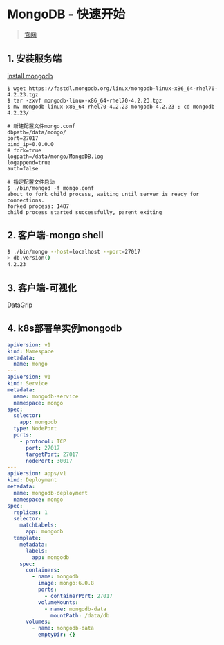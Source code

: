 # MongoDB - 快速开始

> [官网](https://www.mongodb.com/docs/)

## 1. 安装服务端

[install mongodb](https://www.mongodb.com/docs/v4.2/tutorial/install-mongodb-on-red-hat-tarball/)

```shell
$ wget https://fastdl.mongodb.org/linux/mongodb-linux-x86_64-rhel70-4.2.23.tgz
$ tar -zxvf mongodb-linux-x86_64-rhel70-4.2.23.tgz
$ mv mongodb-linux-x86_64-rhel70-4.2.23 mongodb-4.2.23 ; cd mongodb-4.2.23/

# 新建配置文件mongo.conf
dbpath=/data/mongo/
port=27017
bind_ip=0.0.0.0
# fork=true
logpath=/data/mongo/MongoDB.log
logappend=true
auth=false

# 指定配置文件启动
$ ./bin/mongod -f mongo.conf
about to fork child process, waiting until server is ready for connections.
forked process: 1487
child process started successfully, parent exiting
```

## 2. 客户端-mongo shell

```sh
$ ./bin/mongo --host=localhost --port=27017
> db.version()
4.2.23
```

## 3. 客户端-可视化

DataGrip

## 4. k8s部署单实例mongodb

```yaml
apiVersion: v1
kind: Namespace
metadata:
  name: mongo
---
apiVersion: v1
kind: Service
metadata:
  name: mongodb-service
  namespace: mongo
spec:
  selector:
    app: mongodb
  type: NodePort
  ports:
    - protocol: TCP
      port: 27017
      targetPort: 27017
      nodePort: 30017
---
apiVersion: apps/v1
kind: Deployment
metadata:
  name: mongodb-deployment
  namespace: mongo
spec:
  replicas: 1
  selector:
    matchLabels:
      app: mongodb
  template:
    metadata:
      labels:
        app: mongodb
    spec:
      containers:
        - name: mongodb
          image: mongo:6.0.8
          ports:
            - containerPort: 27017
          volumeMounts:
            - name: mongodb-data
              mountPath: /data/db
      volumes:
        - name: mongodb-data
          emptyDir: {}
```

